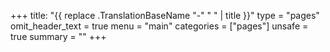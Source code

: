 +++
title: "{{ replace .TranslationBaseName "-" " " | title }}"
type = "pages"
omit_header_text = true
menu = "main"
categories = ["pages"]
unsafe = true
summary = ""
+++

